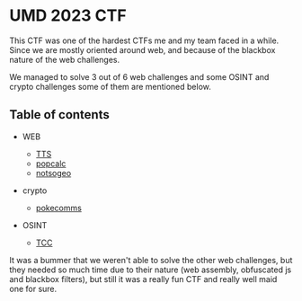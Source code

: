 # UMD 2023 CTF

This CTF was one of the hardest CTFs me and my team faced in a while. Since we are mostly oriented around web, and because of the blackbox nature of the web challenges.

We managed to solve 3 out of 6 web challenges and some OSINT and crypto challenges some of them are mentioned below.


## Table of contents

* WEB 
    - [TTS](./web/TTS.md)
    - [popcalc](./web/popcalc.md)
    - [notsogeo](./web/notsogeo.md)

* crypto
    - [pokecomms](./crypto/pokecomms.md)

* OSINT
    - [TCC](./OSINT/TCC.md)

It was a bummer that we weren't able to solve the other web challenges, but they needed so much time due to their nature (web assembly, obfuscated js and blackbox filters), but still it was a really fun CTF and really well maid one for sure.